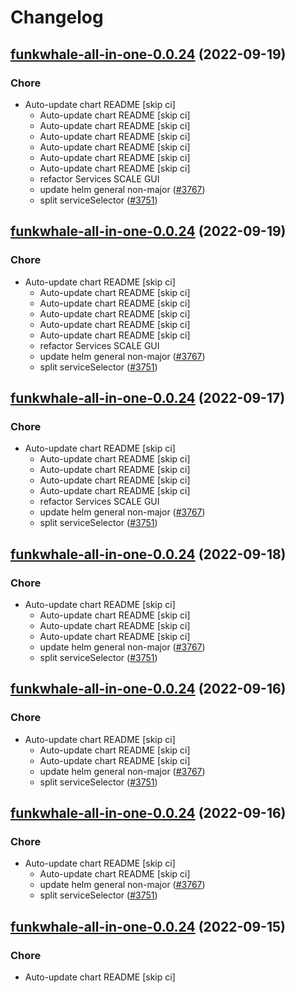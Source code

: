 # Changelog



## [funkwhale-all-in-one-0.0.24](https://github.com/truecharts/charts/compare/funkwhale-all-in-one-0.0.23...funkwhale-all-in-one-0.0.24) (2022-09-19)

### Chore

- Auto-update chart README [skip ci]
  - Auto-update chart README [skip ci]
  - Auto-update chart README [skip ci]
  - Auto-update chart README [skip ci]
  - Auto-update chart README [skip ci]
  - Auto-update chart README [skip ci]
  - Auto-update chart README [skip ci]
  - refactor Services SCALE GUI
  - update helm general non-major ([#3767](https://github.com/truecharts/charts/issues/3767))
  - split serviceSelector ([#3751](https://github.com/truecharts/charts/issues/3751))




## [funkwhale-all-in-one-0.0.24](https://github.com/truecharts/charts/compare/funkwhale-all-in-one-0.0.23...funkwhale-all-in-one-0.0.24) (2022-09-19)

### Chore

- Auto-update chart README [skip ci]
  - Auto-update chart README [skip ci]
  - Auto-update chart README [skip ci]
  - Auto-update chart README [skip ci]
  - Auto-update chart README [skip ci]
  - Auto-update chart README [skip ci]
  - refactor Services SCALE GUI
  - update helm general non-major ([#3767](https://github.com/truecharts/charts/issues/3767))
  - split serviceSelector ([#3751](https://github.com/truecharts/charts/issues/3751))




## [funkwhale-all-in-one-0.0.24](https://github.com/truecharts/charts/compare/funkwhale-all-in-one-0.0.23...funkwhale-all-in-one-0.0.24) (2022-09-17)

### Chore

- Auto-update chart README [skip ci]
  - Auto-update chart README [skip ci]
  - Auto-update chart README [skip ci]
  - Auto-update chart README [skip ci]
  - Auto-update chart README [skip ci]
  - refactor Services SCALE GUI
  - update helm general non-major ([#3767](https://github.com/truecharts/charts/issues/3767))
  - split serviceSelector ([#3751](https://github.com/truecharts/charts/issues/3751))




## [funkwhale-all-in-one-0.0.24](https://github.com/truecharts/charts/compare/funkwhale-all-in-one-0.0.23...funkwhale-all-in-one-0.0.24) (2022-09-18)

### Chore

- Auto-update chart README [skip ci]
  - Auto-update chart README [skip ci]
  - Auto-update chart README [skip ci]
  - Auto-update chart README [skip ci]
  - update helm general non-major ([#3767](https://github.com/truecharts/charts/issues/3767))
  - split serviceSelector ([#3751](https://github.com/truecharts/charts/issues/3751))




## [funkwhale-all-in-one-0.0.24](https://github.com/truecharts/charts/compare/funkwhale-all-in-one-0.0.23...funkwhale-all-in-one-0.0.24) (2022-09-16)

### Chore

- Auto-update chart README [skip ci]
  - Auto-update chart README [skip ci]
  - Auto-update chart README [skip ci]
  - update helm general non-major ([#3767](https://github.com/truecharts/charts/issues/3767))
  - split serviceSelector ([#3751](https://github.com/truecharts/charts/issues/3751))




## [funkwhale-all-in-one-0.0.24](https://github.com/truecharts/charts/compare/funkwhale-all-in-one-0.0.23...funkwhale-all-in-one-0.0.24) (2022-09-16)

### Chore

- Auto-update chart README [skip ci]
  - Auto-update chart README [skip ci]
  - update helm general non-major ([#3767](https://github.com/truecharts/charts/issues/3767))
  - split serviceSelector ([#3751](https://github.com/truecharts/charts/issues/3751))




## [funkwhale-all-in-one-0.0.24](https://github.com/truecharts/charts/compare/funkwhale-all-in-one-0.0.23...funkwhale-all-in-one-0.0.24) (2022-09-15)

### Chore

- Auto-update chart README [skip ci]
